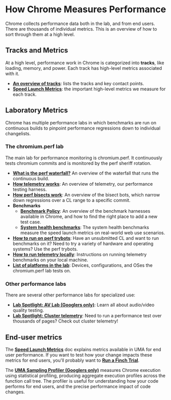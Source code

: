 # How Chrome Measures Performance

Chrome collects performance data both in the lab, and from end users. There are
thousands of individual metrics. This is an overview of how to sort through
them at a high level.

## Tracks and Metrics

At a high level, performance work in Chrome is categorized into **tracks**,
like loading, memory, and power. Each track has high-level metrics associated
with it.

  * **[An overview of tracks](speed_tracks.md)**: lists the tracks and key contact points.
  * **[Speed Launch Metrics](https://docs.google.com/document/d/1Ww487ZskJ-xBmJGwPO-XPz_QcJvw-kSNffm0nPhVpj8/edit)**:
    the important high-level metrics we measure for each track.

## Laboratory Metrics

Chrome has multiple performance labs in which benchmarks are run on continuous
builds to pinpoint performance regressions down to individual changelists.

### The chromium.perf lab

The main lab for performance monitoring is chromium.perf. It continuously tests
chromium commits and is monitored by the perf sheriff rotation.

  * **[What is the perf waterfall?](perf_waterfall.md)** An overview of the
    waterfall that runs the continuous build.
  * **[How telemetry works](https://github.com/catapult-project/catapult/blob/master/telemetry/README.md)**:
    An overview of telemetry, our performance testing harness.
  * **[How perf bisects work](bisects.md)**: An overview of the bisect bots,
    which narrow down regressions over a CL range to a specific commit.
  * **Benchmarks**
    * **[Benchmark Policy](https://docs.google.com/document/d/1ni2MIeVnlH4bTj4yvEDMVNxgL73PqK_O9_NUm3NW3BA/edit)**:
      An overview of the benchmark harnesses available in Chrome, and how to
      find the right place to add a new test case.
    * **[System health benchmarks](https://docs.google.com/document/d/1BM_6lBrPzpMNMtcyi2NFKGIzmzIQ1oH3OlNG27kDGNU/edit?ts=57e92782)**:
      The system health benchmarks measure the speed launch metrics on
      real-world web use scenarios.
  * **[How to run on perf trybots](perf_trybots.md)**: Have an unsubmitted
    CL and want to run benchmarks on it? Need to try a variety of hardware and
    operating systems? Use the perf trybots.
  * **[How to run telemetry locally](https://github.com/catapult-project/catapult/blob/master/telemetry/docs/run_benchmarks_locally.md)**:
    Instructions on running telemetry benchmarks on your local machine.
  * **[List of platforms in the lab](perf_lab_platforms.md)**: Devices,
    configurations, and OSes the chromium.perf lab tests on.

### Other performance labs

There are several other performance labs for specialized use:

  * **[Lab Spotlight: AV Lab (Googlers only)](http://goto.google.com/av-analysis-service)**:
    Learn all about audio/video quality testing.
  * **[Lab Spotlight: Cluster telemetry](https://docs.google.com/document/d/1GhqosQcwsy6F-eBAmFn_ITDF7_Iv_rY9FhCKwAnk9qQ/edit)**:
    Need to run a performance test over thousands of pages? Check out cluster
    telemetry!

## End-user metrics

The **[Speed Launch Metrics](https://docs.google.com/document/d/1Ww487ZskJ-xBmJGwPO-XPz_QcJvw-kSNffm0nPhVpj8/edit)**
doc explains metrics available in UMA for end user performance. If you want to
test how your change impacts these metrics for end users, you'll probably want
to **[Run a Finch Trial](http://goto.google.com/finch101)**.

The **[UMA Sampling Profiler (Googlers only)](http://goto.google.com/uma-sampling-profiler-overview)**
measures Chrome execution using statistical profiling, producing aggregate
execution profiles across the function call tree. The profiler is useful for
understanding how your code performs for end users, and the precise performance
impact of code changes.
